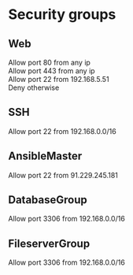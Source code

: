 # Security groups

## Web
Allow port 80 from any ip  
Allow port 443 from any ip  
Allow port 22 from 192.168.5.51  
Deny otherwise  

## SSH
Allow port 22 from 192.168.0.0/16

## AnsibleMaster
Allow port 22 from 91.229.245.181

## DatabaseGroup
Allow port 3306 from 192.168.0.0/16

## FileserverGroup
Allow port 3306 from 192.168.0.0/16


